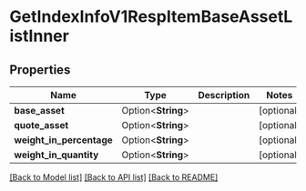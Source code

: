 # GetIndexInfoV1RespItemBaseAssetListInner

## Properties

Name | Type | Description | Notes
------------ | ------------- | ------------- | -------------
**base_asset** | Option<**String**> |  | [optional]
**quote_asset** | Option<**String**> |  | [optional]
**weight_in_percentage** | Option<**String**> |  | [optional]
**weight_in_quantity** | Option<**String**> |  | [optional]

[[Back to Model list]](../README.md#documentation-for-models) [[Back to API list]](../README.md#documentation-for-api-endpoints) [[Back to README]](../README.md)


